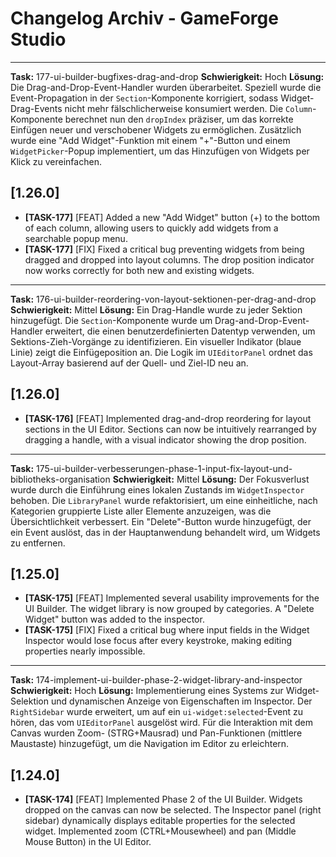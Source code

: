 # Changelog Archiv - GameForge Studio

---
**Task:** 177-ui-builder-bugfixes-drag-and-drop
**Schwierigkeit:** Hoch
**Lösung:** Die Drag-and-Drop-Event-Handler wurden überarbeitet. Speziell wurde die Event-Propagation in der `Section`-Komponente korrigiert, sodass Widget-Drag-Events nicht mehr fälschlicherweise konsumiert werden. Die `Column`-Komponente berechnet nun den `dropIndex` präziser, um das korrekte Einfügen neuer und verschobener Widgets zu ermöglichen. Zusätzlich wurde eine "Add Widget"-Funktion mit einem "+"-Button und einem `WidgetPicker`-Popup implementiert, um das Hinzufügen von Widgets per Klick zu vereinfachen.

## [1.26.0]
- **[TASK-177]** [FEAT] Added a new "Add Widget" button (+) to the bottom of each column, allowing users to quickly add widgets from a searchable popup menu.
- **[TASK-177]** [FIX] Fixed a critical bug preventing widgets from being dragged and dropped into layout columns. The drop position indicator now works correctly for both new and existing widgets.

---
**Task:** 176-ui-builder-reordering-von-layout-sektionen-per-drag-and-drop
**Schwierigkeit:** Mittel
**Lösung:** Ein Drag-Handle wurde zu jeder Sektion hinzugefügt. Die `Section`-Komponente wurde um Drag-and-Drop-Event-Handler erweitert, die einen benutzerdefinierten Datentyp verwenden, um Sektions-Zieh-Vorgänge zu identifizieren. Ein visueller Indikator (blaue Linie) zeigt die Einfügeposition an. Die Logik im `UIEditorPanel` ordnet das Layout-Array basierend auf der Quell- und Ziel-ID neu an.

## [1.26.0]
- **[TASK-176]** [FEAT] Implemented drag-and-drop reordering for layout sections in the UI Editor. Sections can now be intuitively rearranged by dragging a handle, with a visual indicator showing the drop position.
---
**Task:** 175-ui-builder-verbesserungen-phase-1-input-fix-layout-und-bibliotheks-organisation
**Schwierigkeit:** Mittel
**Lösung:** Der Fokusverlust wurde durch die Einführung eines lokalen Zustands im `WidgetInspector` behoben. Die `LibraryPanel` wurde refaktorisiert, um eine einheitliche, nach Kategorien gruppierte Liste aller Elemente anzuzeigen, was die Übersichtlichkeit verbessert. Ein "Delete"-Button wurde hinzugefügt, der ein Event auslöst, das in der Hauptanwendung behandelt wird, um Widgets zu entfernen.

## [1.25.0]
- **[TASK-175]** [FEAT] Implemented several usability improvements for the UI Builder. The widget library is now grouped by categories. A "Delete Widget" button was added to the inspector.
- **[TASK-175]** [FIX] Fixed a critical bug where input fields in the Widget Inspector would lose focus after every keystroke, making editing properties nearly impossible.

---
**Task:** 174-implement-ui-builder-phase-2-widget-library-and-inspector
**Schwierigkeit:** Hoch
**Lösung:** Implementierung eines Systems zur Widget-Selektion und dynamischen Anzeige von Eigenschaften im Inspector. Der `RightSidebar` wurde erweitert, um auf ein `ui-widget:selected`-Event zu hören, das vom `UIEditorPanel` ausgelöst wird. Für die Interaktion mit dem Canvas wurden Zoom- (STRG+Mausrad) und Pan-Funktionen (mittlere Maustaste) hinzugefügt, um die Navigation im Editor zu erleichtern.

## [1.24.0]
- **[TASK-174]** [FEAT] Implemented Phase 2 of the UI Builder. Widgets dropped on the canvas can now be selected. The Inspector panel (right sidebar) dynamically displays editable properties for the selected widget. Implemented zoom (CTRL+Mousewheel) and pan (Middle Mouse Button) in the UI Editor.
